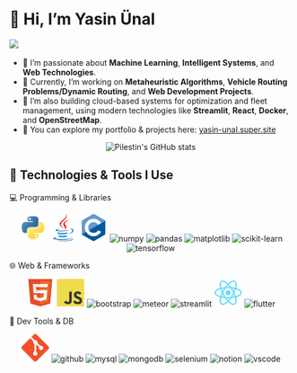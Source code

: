 # 👋 Hi, I’m Yasin Ünal                                                                           

![](https://komarev.com/ghpvc/?username=Pilestin&color=blueviolet)

- 👀 I’m passionate about **Machine Learning**, **Intelligent Systems**, and **Web Technologies**.
- 🌱 Currently, I’m working on **Metaheuristic Algorithms**, **Vehicle Routing Problems/Dynamic Routing**, and **Web Development Projects**.
- 🚀 I’m also building cloud-based systems for optimization and fleet management, using modern technologies like **Streamlit**, **React**, **Docker**, and **OpenStreetMap**.
- 📄 You can explore my portfolio & projects here: [yasin-unal.super.site](https://yasin-unal.super.site/)

<!-- Sayaç :  ![](https://komarev.com/ghpvc/?username=Pilestin) -->

<div align = "center" >
     
![Pilestin's GitHub stats](https://github-readme-stats.vercel.app/api?username=Pilestin&show_icons=true&theme=radical)

 </div>

## 🧠 Technologies & Tools I Use

 💻 Programming & Libraries

<p align="center">
  <img src="https://raw.githubusercontent.com/devicons/devicon/master/icons/python/python-original.svg" alt="python" width="50"/>
    <img src="https://raw.githubusercontent.com/devicons/devicon/master/icons/java/java-original.svg" alt="java" width="50"/>
    <img src="https://raw.githubusercontent.com/devicons/devicon/master/icons/c/c-original.svg" alt="c" width="50"/>
  <img src="https://static-00.iconduck.com/assets.00/file-type-numpy-icon-950x1024-yxmpudmi.png" alt="numpy" width="45"/>
  <img src="https://cdn.worldvectorlogo.com/logos/pandas.svg" alt="pandas" width="35"/>
  <img src="https://matplotlib.org/_static/logo2.svg" alt="matplotlib" width="90"/>
  <img src="https://scikit-learn.org/stable/_static/scikit-learn-logo-small.png" alt="scikit-learn" width="90"/>
  <img src="https://www.vectorlogo.zone/logos/tensorflow/tensorflow-icon.svg" alt="tensorflow" width="50"/>
</p>

🌐 Web & Frameworks

<p align="center">
    <img src="https://raw.githubusercontent.com/devicons/devicon/master/icons/html5/html5-original.svg" alt="html" width="50"/>
    <img src="https://raw.githubusercontent.com/devicons/devicon/master/icons/javascript/javascript-original.svg" alt="js" width="50"/>
    <img src="https://getbootstrap.com/docs/5.0/assets/brand/bootstrap-logo-shadow.png" alt="bootstrap" width="70"/>
    <img src="https://release-3-0-3.docs.meteor.com/meteor-blue.png" alt="meteor" width="60"/>
    <img src="https://streamlit.io/images/brand/streamlit-logo-secondary-colormark-darktext.svg" alt="streamlit" width="100"/>
    <img src="https://raw.githubusercontent.com/devicons/devicon/master/icons/react/react-original.svg" alt="react" width="50"/>
    <img src="https://logowik.com/content/uploads/images/flutter5786.jpg" alt="flutter" width="50"/>

</p>

🔧 Dev Tools & DB

<p align="center">
  <img src="https://raw.githubusercontent.com/devicons/devicon/master/icons/git/git-original.svg" alt="git" width="50"/>
  <img src="https://github.githubassets.com/images/modules/logos_page/GitHub-Mark.png" alt="github" width="50"/>
  <img src="https://upload.wikimedia.org/wikipedia/labs/8/8e/Mysql_logo.png" alt="mysql" width="70"/>
  <img src="https://webimages.mongodb.com/_com_assets/cms/mongodb-logo-rgb-j6w271g1xn.jpg" alt="mongodb" width="100"/>
  <img src="https://upload.wikimedia.org/wikipedia/commons/d/d5/Selenium_Logo.png" alt="selenium" width="50"/>
  <img src="https://upload.wikimedia.org/wikipedia/commons/thumb/e/e9/Notion-logo.svg/2048px-Notion-logo.svg.png" alt="notion" width="50"/>
  <img src="https://code.visualstudio.com/assets/images/code-stable.png" alt="vscode" width="50"/>
</p>




<!-- 

 <img src="https://user-images.githubusercontent.com/56133248/175565798-a2e2eee0-17a3-43e5-9594-09519fb44a01.png" alt="flutter" style="width:75px;"/> 
<img src="https://user-images.githubusercontent.com/56133248/195909115-3d22f918-0cb5-43bf-b993-a7232eb1e67e.svg" alt="firebase" style="width:75px;"/>

 <img src="https://user-images.githubusercontent.com/56133248/195909303-b8955474-8602-466e-bbf0-cee224192419.png" alt="devcpp" style="width:75px;"/>
-->
